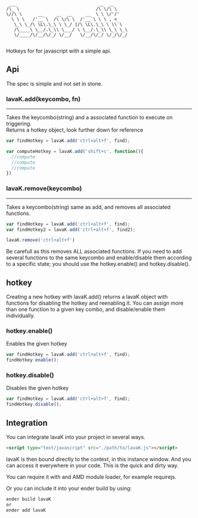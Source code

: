 ```
 ___                               __  __     
/\_ \                             /\ \/\ \    
\//\ \      __     __  __     __  \ \ \/'/'   
  \ \ \   /'__`\  /\ \/\ \  /'__`\ \ \ , <    
   \_\ \_/\ \L\.\_\ \ \_/ |/\ \L\.\_\ \ \\`\  
   /\____\ \__/.\_\\ \___/ \ \__/.\_\\ \_\ \_\
   \/____/\/__/\/_/ \/__/   \/__/\/_/ \/_/\/_/
                                              
```
Hotkeys for for javascript with a simple api.

## Api
The spec is simple and not set in stone.  

### lavaK.add(keycombo, fn)
---
Takes the keycombo(string) and a associated function to execute on triggering.  
Returns a hotkey object, look further down for reference

```javascript
var findHotkey = lavaK.add('ctrl+alt+f', find);

var computeHotkey = lavaK.add('shift+c', function(){
  //compute
  //compute
  //compute
})

```  

### lavaK.remove(keycombo)
---
Takes a keycombo(string) same as add, and removes all associated functions.

```javascript
var findHotkey = lavaK.add('ctrl+alt+f', find);
var findHotkey2 = lavaK.add('ctrl+alt+f', find2);

lavaK.remove('ctrl+alt+f')
```
Be carefull as this removes ALL associated functions. If you need to add several functions to the same keycombo and enable/disable them according to a specific state; you should use the hotkey.enable() and hotkey.disable().


## hotkey
Creating a new hotkey with lavaK.add() returns a lavaK object with functions for disabling the hotkey and reenabling it. You can assign more than one function to a given key combo, and disable/enable them individually.

### hotkey.enable()
Enables the given hotkey

```javascript
var findHotkey = lavaK.add('ctrl+alt+f', find);
findHotkey.enable();
```

### hotkey.disable()
Disables the given hotkey

```javascript
var findHotkey = lavaK.add('ctrl+alt+f', find);
findHotkey.disable();
```

## Integration
You can integrate lavaK into  your project in several ways.

```html
<script type="text/javascript" src="./path/to/lavaK.js"></script>
```  
lavaK is then bound directly to the context, in this instance window. And you can access it everywhere in your code.
This is the quick and dirty way.

You can require it with and AMD module loader, for example requirejs.

Or you can include it into your ender build by using:

```bash
ender build lavaK
or
ender add lavaK
```

